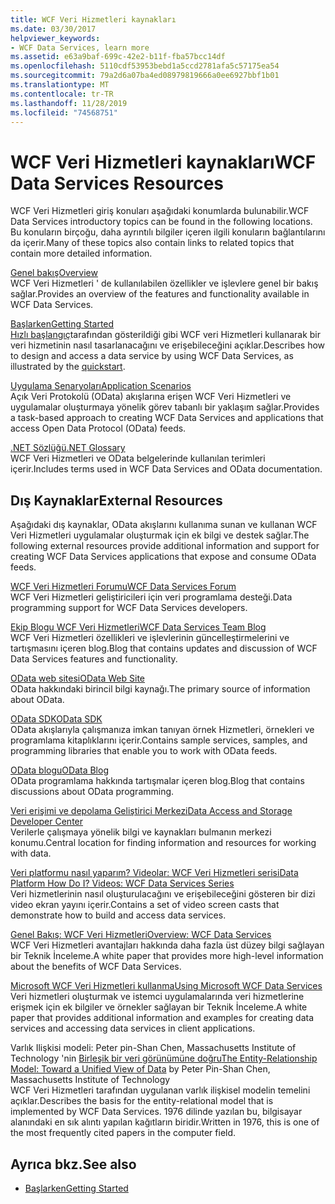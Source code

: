 ```yaml
---
title: WCF Veri Hizmetleri kaynakları
ms.date: 03/30/2017
helpviewer_keywords:
- WCF Data Services, learn more
ms.assetid: e63a9baf-699c-42e2-b11f-fba57bcc14df
ms.openlocfilehash: 5110cdf53953bebd1a5ccd2781afa5c57175ea54
ms.sourcegitcommit: 79a2d6a07ba4ed08979819666a0ee6927bbf1b01
ms.translationtype: MT
ms.contentlocale: tr-TR
ms.lasthandoff: 11/28/2019
ms.locfileid: "74568751"
---
```

# <a name="wcf-data-services-resources"></a><span data-ttu-id="13552-102">WCF Veri Hizmetleri kaynakları</span><span class="sxs-lookup"><span data-stu-id="13552-102">WCF Data Services Resources</span></span>
<span data-ttu-id="13552-103">WCF Veri Hizmetleri giriş konuları aşağıdaki konumlarda bulunabilir.</span><span class="sxs-lookup"><span data-stu-id="13552-103">WCF Data Services introductory topics can be found in the following locations.</span></span> <span data-ttu-id="13552-104">Bu konuların birçoğu, daha ayrıntılı bilgiler içeren ilgili konuların bağlantılarını da içerir.</span><span class="sxs-lookup"><span data-stu-id="13552-104">Many of these topics also contain links to related topics that contain more detailed information.</span></span>  
  
 [<span data-ttu-id="13552-105">Genel bakış</span><span class="sxs-lookup"><span data-stu-id="13552-105">Overview</span></span>](wcf-data-services-overview.md)  
 <span data-ttu-id="13552-106">WCF Veri Hizmetleri ' de kullanılabilen özellikler ve işlevlere genel bir bakış sağlar.</span><span class="sxs-lookup"><span data-stu-id="13552-106">Provides an overview of the features and functionality available in WCF Data Services.</span></span>  
  
 [<span data-ttu-id="13552-107">Başlarken</span><span class="sxs-lookup"><span data-stu-id="13552-107">Getting Started</span></span>](../adonet/ef/getting-started.md)  
 <span data-ttu-id="13552-108">[Hızlı başlangıç](quickstart-wcf-data-services.md)tarafından gösterildiği gibi WCF veri Hizmetleri kullanarak bir veri hizmetinin nasıl tasarlanacağını ve erişebileceğini açıklar.</span><span class="sxs-lookup"><span data-stu-id="13552-108">Describes how to design and access a data service by using WCF Data Services, as illustrated by the [quickstart](quickstart-wcf-data-services.md).</span></span>  
  
 [<span data-ttu-id="13552-109">Uygulama Senaryoları</span><span class="sxs-lookup"><span data-stu-id="13552-109">Application Scenarios</span></span>](application-scenarios-wcf-data-services.md)  
 <span data-ttu-id="13552-110">Açık Veri Protokolü (OData) akışlarına erişen WCF Veri Hizmetleri ve uygulamalar oluşturmaya yönelik görev tabanlı bir yaklaşım sağlar.</span><span class="sxs-lookup"><span data-stu-id="13552-110">Provides a task-based approach to creating WCF Data Services and applications that access Open Data Protocol (OData) feeds.</span></span>  
  
 [<span data-ttu-id="13552-111">.NET Sözlüğü</span><span class="sxs-lookup"><span data-stu-id="13552-111">.NET Glossary</span></span>](../../../standard/glossary.md)  
 <span data-ttu-id="13552-112">WCF Veri Hizmetleri ve OData belgelerinde kullanılan terimleri içerir.</span><span class="sxs-lookup"><span data-stu-id="13552-112">Includes terms used in WCF Data Services and OData documentation.</span></span>  
  
## <a name="external-resources"></a><span data-ttu-id="13552-113">Dış Kaynaklar</span><span class="sxs-lookup"><span data-stu-id="13552-113">External Resources</span></span>  
 <span data-ttu-id="13552-114">Aşağıdaki dış kaynaklar, OData akışlarını kullanıma sunan ve kullanan WCF Veri Hizmetleri uygulamalar oluşturmak için ek bilgi ve destek sağlar.</span><span class="sxs-lookup"><span data-stu-id="13552-114">The following external resources provide additional information and support for creating WCF Data Services applications that expose and consume OData feeds.</span></span>  
  
 [<span data-ttu-id="13552-115">WCF Veri Hizmetleri Forumu</span><span class="sxs-lookup"><span data-stu-id="13552-115">WCF Data Services Forum</span></span>](https://go.microsoft.com/fwlink/?LinkId=150512)  
 <span data-ttu-id="13552-116">WCF Veri Hizmetleri geliştiricileri için veri programlama desteği.</span><span class="sxs-lookup"><span data-stu-id="13552-116">Data programming support for WCF Data Services developers.</span></span>  
  
 [<span data-ttu-id="13552-117">Ekip Blogu WCF Veri Hizmetleri</span><span class="sxs-lookup"><span data-stu-id="13552-117">WCF Data Services Team Blog</span></span>](https://go.microsoft.com/fwlink/?LinkId=150511)  
 <span data-ttu-id="13552-118">WCF Veri Hizmetleri özellikleri ve işlevlerinin güncelleştirmelerini ve tartışmasını içeren blog.</span><span class="sxs-lookup"><span data-stu-id="13552-118">Blog that contains updates and discussion of WCF Data Services features and functionality.</span></span>  
  
 [<span data-ttu-id="13552-119">OData web sitesi</span><span class="sxs-lookup"><span data-stu-id="13552-119">OData Web Site</span></span>](https://go.microsoft.com/fwlink/?LinkID=184554)  
 <span data-ttu-id="13552-120">OData hakkındaki birincil bilgi kaynağı.</span><span class="sxs-lookup"><span data-stu-id="13552-120">The primary source of information about OData.</span></span>  
  
 [<span data-ttu-id="13552-121">OData SDK</span><span class="sxs-lookup"><span data-stu-id="13552-121">OData SDK</span></span>](https://go.microsoft.com/fwlink/?LinkID=185248)  
 <span data-ttu-id="13552-122">OData akışlarıyla çalışmanıza imkan tanıyan örnek Hizmetleri, örnekleri ve programlama kitaplıklarını içerir.</span><span class="sxs-lookup"><span data-stu-id="13552-122">Contains sample services, samples, and programming libraries that enable you to work with OData feeds.</span></span>  
  
 [<span data-ttu-id="13552-123">OData blogu</span><span class="sxs-lookup"><span data-stu-id="13552-123">OData Blog</span></span>](https://go.microsoft.com/fwlink/?LinkId=185868)  
 <span data-ttu-id="13552-124">OData programlama hakkında tartışmalar içeren blog.</span><span class="sxs-lookup"><span data-stu-id="13552-124">Blog that contains discussions about OData programming.</span></span>  
  
 [<span data-ttu-id="13552-125">Veri erişimi ve depolama Geliştirici Merkezi</span><span class="sxs-lookup"><span data-stu-id="13552-125">Data Access and Storage Developer Center</span></span>](https://go.microsoft.com/fwlink/?LinkId=91903)  
 <span data-ttu-id="13552-126">Verilerle çalışmaya yönelik bilgi ve kaynakları bulmanın merkezi konumu.</span><span class="sxs-lookup"><span data-stu-id="13552-126">Central location for finding information and resources for working with data.</span></span>  
  
 [<span data-ttu-id="13552-127">Veri platformu nasıl yaparım? Videolar: WCF Veri Hizmetleri serisi</span><span class="sxs-lookup"><span data-stu-id="13552-127">Data Platform How Do I? Videos: WCF Data Services Series</span></span>](https://go.microsoft.com/fwlink/?LinkId=124600)  
 <span data-ttu-id="13552-128">Veri hizmetlerinin nasıl oluşturulacağını ve erişebileceğini gösteren bir dizi video ekran yayını içerir.</span><span class="sxs-lookup"><span data-stu-id="13552-128">Contains a set of video screen casts that demonstrate how to build and access data services.</span></span>  
  
 [<span data-ttu-id="13552-129">Genel Bakış: WCF Veri Hizmetleri</span><span class="sxs-lookup"><span data-stu-id="13552-129">Overview: WCF Data Services</span></span>](https://go.microsoft.com/fwlink/?LinkID=131074)  
 <span data-ttu-id="13552-130">WCF Veri Hizmetleri avantajları hakkında daha fazla üst düzey bilgi sağlayan bir Teknik İnceleme.</span><span class="sxs-lookup"><span data-stu-id="13552-130">A white paper that provides more high-level information about the benefits of WCF Data Services.</span></span>  
  
 [<span data-ttu-id="13552-131">Microsoft WCF Veri Hizmetleri kullanma</span><span class="sxs-lookup"><span data-stu-id="13552-131">Using Microsoft WCF Data Services</span></span>](https://go.microsoft.com/fwlink/?LinkID=131075)  
 <span data-ttu-id="13552-132">Veri hizmetleri oluşturmak ve istemci uygulamalarında veri hizmetlerine erişmek için ek bilgiler ve örnekler sağlayan bir Teknik İnceleme.</span><span class="sxs-lookup"><span data-stu-id="13552-132">A white paper that provides additional information and examples for creating data services and accessing data services in client applications.</span></span>  
  
 <span data-ttu-id="13552-133">Varlık Ilişkisi modeli: Peter pin-Shan Chen, Massachusetts Institute of Technology 'nin [Birleşik bir veri görünümüne doğru](https://go.microsoft.com/fwlink/?LinkId=91909)</span><span class="sxs-lookup"><span data-stu-id="13552-133">[The Entity-Relationship Model: Toward a Unified View of Data](https://go.microsoft.com/fwlink/?LinkId=91909) by Peter Pin-Shan Chen, Massachusetts Institute of Technology</span></span>  
 <span data-ttu-id="13552-134">WCF Veri Hizmetleri tarafından uygulanan varlık ilişkisel modelin temelini açıklar.</span><span class="sxs-lookup"><span data-stu-id="13552-134">Describes the basis for the entity-relational model that is implemented by WCF Data Services.</span></span> <span data-ttu-id="13552-135">1976 dilinde yazılan bu, bilgisayar alanındaki en sık alıntı yapılan kağıtların biridir.</span><span class="sxs-lookup"><span data-stu-id="13552-135">Written in 1976, this is one of the most frequently cited papers in the computer field.</span></span>  
  
## <a name="see-also"></a><span data-ttu-id="13552-136">Ayrıca bkz.</span><span class="sxs-lookup"><span data-stu-id="13552-136">See also</span></span>

- [<span data-ttu-id="13552-137">Başlarken</span><span class="sxs-lookup"><span data-stu-id="13552-137">Getting Started</span></span>](getting-started-with-wcf-data-services.md)
